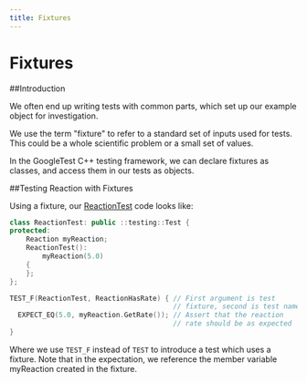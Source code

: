 ```yaml
---
title: Fixtures
---
```



Fixtures
========

##Introduction

We often end up writing tests with common parts, which set up our example object for investigation.

We use the term "fixture" to refer to a standard set of inputs used for tests. This could be a whole scientific problem or a small set of values.

In the GoogleTest C++ testing framework, we can declare fixtures as classes, and access them in our tests as objects.

##Testing Reaction with Fixtures

Using a fixture, our [ReactionTest](https://github.com/UCL/rsd-cppcourse-example/blob/v1.4/reactor/test/ReactionTest.cpp) code looks like:


``` cpp
class ReactionTest: public ::testing::Test {
protected:
	Reaction myReaction;
	ReactionTest():
		myReaction(5.0)
	{
	};
};

TEST_F(ReactionTest, ReactionHasRate) { // First argument is test
										// fixture, second is test name
  EXPECT_EQ(5.0, myReaction.GetRate()); // Assert that the reaction
  										// rate should be as expected
}
```

Where we use `TEST_F` instead of `TEST` to introduce a test which uses a fixture. Note that in the expectation,
we reference the member variable myReaction created in the fixture.
